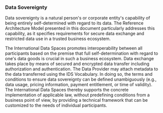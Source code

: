 ### Data Sovereignty ###

Data sovereignty is a natural person's or corporate entity's capability
of being entirely self-determined with regard to its data. The Reference
Architecture Model presented in this document particularly addresses
this capability, as it specifies requirements for secure data exchange
and restricted data use in a trusted business ecosystem.

The International Data Spaces promotes interoperability between all
participants based on the premise that full self-determination with
regard to one's data goods is crucial in such a business ecosystem. Data
exchange takes place by means of secured and encrypted data transfer
including authorization and authentication. The Data Provider may attach
metadata to the data transferred using the IDS Vocabulary. In doing so,
the terms and conditions to ensure data sovereignty can be defined
unambiguously (e.g., data usage, pricing information, payment
entitlement, or time of validity). The International Data Spaces thereby
supports the concrete implementation of applicable law, without
predefining conditions from a business point of view, by providing a
technical framework that can be customized to the needs of individual
participants.
